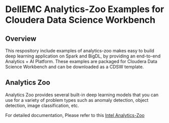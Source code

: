 # DellEMC Analytics-Zoo Examples for Cloudera Data Science Workbench

## Overview
This respository include examples of analytics-zoo makes easy to build deep learning application on Spark and BigDL, by providing an end-to-end Analytics + AI Platform. These examples are packaged for Cloudera Data Science Workbench and can be downloaded as a CDSW template.

## Analytics Zoo
Analytics Zoo provides several built-in deep learning models that you can use for a variety of problem types such as anomaly detection, object detection, image classification, etc.

For detailed documentation, Please refer to this [Intel Analytics-Zoo](https://analytics-zoo.github.io/0.2.0/#)
